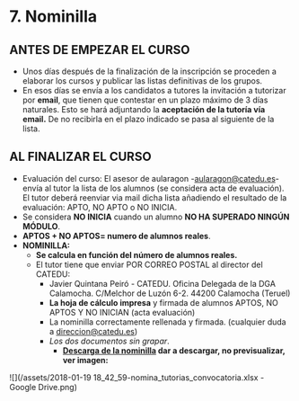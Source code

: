 
# 7. Nominilla

## ANTES DE EMPEZAR EL CURSO

* Unos días después de la finalización de la inscripción se proceden a elaborar los cursos y publicar las listas definitivas de los grupos.
* En esos días se envía a los candidatos a tutores la invitación a tutorizar por **email**, que tienen que contestar en un plazo máximo de 3 días naturales. Esto se hará adjuntando la **aceptación de la tutoría vía email.** De no recibirla en el plazo indicado se pasa al siguiente de la lista.

## AL FINALIZAR EL CURSO

* Evaluación del curso: El asesor de aularagon -[aularagon@catedu.es](mailto:aularagon@catedu.es)- envía al tutor la lista de los alumnos (se considera acta de evaluación). El tutor deberá reenviar via mail dicha lista añadiendo el resultado de la evaluación: APTO, NO APTO o NO INICIA.
* Se considera **NO INICIA** cuando un alumno **NO HA SUPERADO NINGÚN MÓDULO**.
* **APTOS + NO APTOS= numero de alumnos reales**.
* **NOMINILLA:**
    * **Se calcula en función del número de alumnos reales.**
    * El tutor tiene que enviar POR CORREO POSTAL al director del CATEDU:
        * Javier Quintana Peiró - CATEDU. Oficina Delegada de la DGA Calamocha. C/Melchor de Luzón 6-2. 44200 Calamocha (Teruel)
        * **La hoja de cálculo impresa** y firmada de alumnos APTOS, NO APTOS Y NO INICIAN (acta evaluación)        
        * La nominilla correctamente rellenada y firmada. (cualquier duda a [direccion@catedu.es](mailto:direccion@catedu.es))
        * _Los dos documentos sin grapar_.
            * **[Descarga de la nominilla](https://drive.google.com/file/d/0B8DUIrelUGyeeDI1Y2dNdmQ2SkU/view?usp=sharing) dar a descargar, no previsualizar, ver imagen:**

![](/assets/2018-01-19 18_42_59-nomina_tutorias_convocatoria.xlsx - Google Drive.png)
